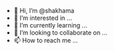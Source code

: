 - 👋 Hi, I’m @shakhama
- 👀 I’m interested in ...
- 🌱 I’m currently learning ...
- 💞️ I’m looking to collaborate on ...
- 📫 How to reach me ...

<!---
shakhama/shakhama is a ✨ special ✨ repository because its `README.md` (this file) appears on your GitHub profile.
You can click the Preview link to take a look at your changes.
--->
